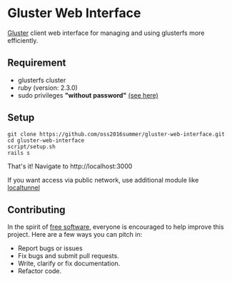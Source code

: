# Gluster Web Interface

[Gluster](https://gluster.org) client web interface for managing and using glusterfs more efficiently.

## Requirement

* glusterfs cluster
* ruby (version: 2.3.0)
* sudo privileges **"without password"** [(see here)](http://askubuntu.com/questions/147241/execute-sudo-without-password)


## Setup

```
git clone https://github.com/oss2016summer/gluster-web-interface.git
cd gluster-web-interface
script/setup.sh
rails s
```
That's it! Navigate to http://localhost:3000  

If you want access via public network, use additional module like [localtunnel](https://github.com/localtunnel/localtunnel)

## Contributing

In the spirit of [free software](http://www.fsf.org/licensing/essays/free-sw.html), everyone is encouraged to help improve this project. Here are a few ways you can pitch in:

 - Report bugs or issues
 - Fix bugs and submit pull requests.
 - Write, clarify or fix documentation.
 - Refactor code.
